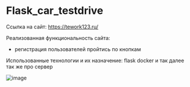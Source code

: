 # Flask_car_testdrive

Ссылка на сайт:
https://tework123.ru/

Реализованная функциональность сайта:
- регистрация пользователей
пройтись по кнопкам


Использованные технологии и их назначение:
flask
docker
и так далее
так же про сервер

![image](https://github.com/Tework123/flask_car_testdrive/assets/115368408/6c15c61f-46a7-472a-88e3-482a0f171769)
